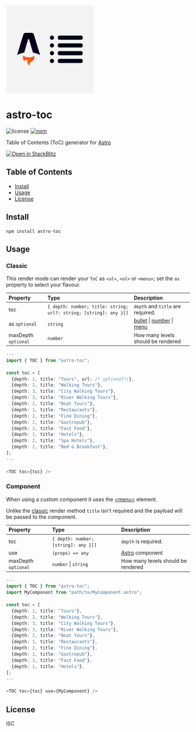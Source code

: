 <div>
  <img src="https://raw.githubusercontent.com/theisel/astro-toc/main/logo.svg" width="240" alt="astro-toc logo">
</div>

# astro-toc

![license](https://img.shields.io/npm/l/astro-toc?style=flat-square)
[![npm](https://img.shields.io/npm/v/astro-toc?style=flat-square)](https://www.npmjs.com/package/astro-toc)

Table of Contents (ToC) generator for [Astro](https://astro.build/)

[![Open in StackBlitz](https://developer.stackblitz.com/img/open_in_stackblitz.svg)](https://stackblitz.com/github/theisel/astro-toc/tree/main/demo)

## Table of Contents

- [Install](#install)
- [Usage](#usage)
- [License](#license)

## Install

```
npm install astro-toc
```

## Usage

### Classic

This render mode can render your `ToC` as `<ul>`, `<ol>` or `<menu>`; set the `as` property to select your flavour.

| Property            | Type                                                              | Description                                                                                                                                                                                                                |
| :------------------ | :---------------------------------------------------------------- | :------------------------------------------------------------------------------------------------------------------------------------------------------------------------------------------------------------------------- |
| toc                 | `{ depth: number; title: string; url?: string; [string]: any }[]` | `depth` and `title` are required.                                                                                                                                                                                          |
| as `optional`       | `string`                                                          | [bullet](https://developer.mozilla.org/en-US/docs/Web/HTML/Element/ul) \| [number](https://developer.mozilla.org/en-US/docs/Web/HTML/Element/ol) \| [menu](https://developer.mozilla.org/en-US/docs/Web/HTML/Element/menu) |
| maxDepth `optional` | `number`                                                          | How many levels should be rendered                                                                                                                                                                                         |

```ts
---
import { TOC } from "astro-toc";

const toc = [
  {depth: 1, title: "Tours", url: /* optional*/},
  {depth: 2, title: "Walking Tours"},
  {depth: 3, title: "City Walking Tours"},
  {depth: 3, title: "River Walking Tours"},
  {depth: 2, title: "Boat Tours"},
  {depth: 1, title: "Restaurants"},
  {depth: 2, title: "Fine Dining"},
  {depth: 2, title: "Gastropub"},
  {depth: 2, title: "Fast Food"},
  {depth: 1, title: "Hotels"},
  {depth: 2, title: "Spa Hotels"},
  {depth: 2, title: "Bed & Breakfast"},
];
---

<TOC toc={toc} />
```

### Component

When using a custom component it uses the [\<menu\>](https://developer.mozilla.org/en-US/docs/Web/HTML/Element/menu) element.

Unlike the [classic](#classic) render method `title` isn't required and the payload will be passed to the component.

| Property            | Type                                 | Description                             |
| :------------------ | :----------------------------------- | :-------------------------------------- |
| toc                 | `{ depth: number; [string]: any }[]` | `depth` is required.                    |
| use                 | `(props) => any`                     | [Astro](https://astro.build/) component |
| maxDepth `optional` | `number` \| `string`                 | How many levels should be rendered      |

```ts
---
import { TOC } from "astro-toc";
import MyComponent from "path/to/MyComponent.astro";

const toc = [
  {depth: 1, title: "Tours"},
  {depth: 2, title: "Walking Tours"},
  {depth: 3, title: "City Walking Tours"},
  {depth: 3, title: "River Walking Tours"},
  {depth: 2, title: "Boat Tours"},
  {depth: 1, title: "Restaurants"},
  {depth: 2, title: "Fine Dining"},
  {depth: 2, title: "Gastropub"},
  {depth: 2, title: "Fast Food"},
  {depth: 1, title: "Hotels"},
];
---

<TOC toc={toc} use={MyComponent} />
```

## License

ISC
